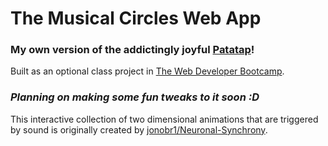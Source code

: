 # The Musical Circles Web App

### My own version of the addictingly joyful [Patatap](http://patatap.com/)!
Built as an optional class project in [The Web Developer Bootcamp](https://www.udemy.com/the-web-developer-bootcamp/).

### *Planning on making some fun tweaks to it soon :D*

This interactive collection of two dimensional animations that are triggered by sound is originally created by [jonobr1/Neuronal-Synchrony](https://github.com/jonobr1/Neuronal-Synchrony).

